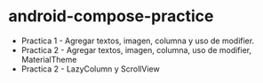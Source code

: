 # android-compose-practice

+ Practica 1 - Agregar textos, imagen, columna y uso de modifier.
+ Practica 2 - Agregar textos, imagen, columna, uso de modifier, MaterialTheme
+ Practica 2 - LazyColumn y ScrollView
